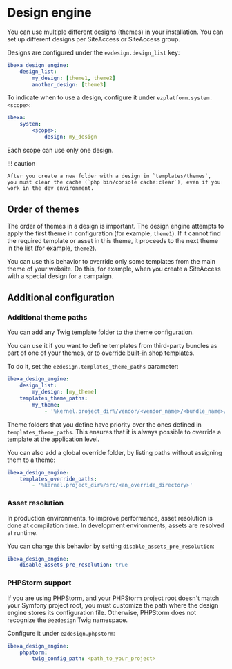 # Design engine

You can use multiple different designs (themes) in your installation.
You can set up different designs per SiteAccess or SiteAccess group.

Designs are configured under the `ezdesign.design_list` key:

``` yaml
ibexa_design_engine:
    design_list:
        my_design: [theme1, theme2]
        another_design: [theme3]
```

To indicate when to use a design, configure it under `ezplatform.system.<scope>`:

``` yaml
ibexa:
    system:
        <scope>:
            design: my_design
```

Each scope can use only one design.

!!! caution

    After you create a new folder with a design in `templates/themes`,
    you must clear the cache (`php bin/console cache:clear`), even if you work in the dev environment.

## Order of themes

The order of themes in a design is important.
The design engine attempts to apply the first theme in configuration (for example, `theme1`).
If it cannot find the required template or asset in this theme, it proceeds to the next theme in the list (for example, `theme2`).

You can use this behavior to override only some templates from the main theme of your website.
Do this, for example, when you create a SiteAccess with a special design for a campaign.

## Additional configuration

### Additional theme paths

You can add any Twig template folder to the theme configuration.

You can use it if you want to define templates from third-party bundles as part of one of your themes,
or to [override built-in shop templates](../templates/overriding_shop_templates.md).

To do it, set the `ezdesign.templates_theme_paths` parameter:

``` yaml
ibexa_design_engine:
    design_list:
        my_design: [my_theme]
    templates_theme_paths:
        my_theme:
            - '%kernel.project_dir%/vendor/<vendor_name>/<bundle_name>/Resources/views'
```

Theme folders that you define have priority over the ones defined in `templates_theme_paths`.
This ensures that it is always possible to override a template at the application level.

You can also add a global override folder, by listing paths without assigning them to a theme:

``` yaml
ibexa_design_engine:
    templates_override_paths:
        - '%kernel.project_dir%/src/<an_override_directory>'
```

### Asset resolution

In production environments, to improve performance, asset resolution is done at compilation time.
In development environments, assets are resolved at runtime.

You can change this behavior by setting `disable_assets_pre_resolution`:

``` yaml
ibexa_design_engine:
    disable_assets_pre_resolution: true
```

### PHPStorm support

If you are using PHPStorm, and your PHPStorm project root doesn't match your Symfony project root,
you must customize the path where the design engine stores its configuration file.
Otherwise, PHPStorm does not recognize the `@ezdesign` Twig namespace.

Configure it under `ezdesign.phpstorm`:

``` yaml
ibexa_design_engine:
    phpstorm:
        twig_config_path: <path_to_your_project>
```
